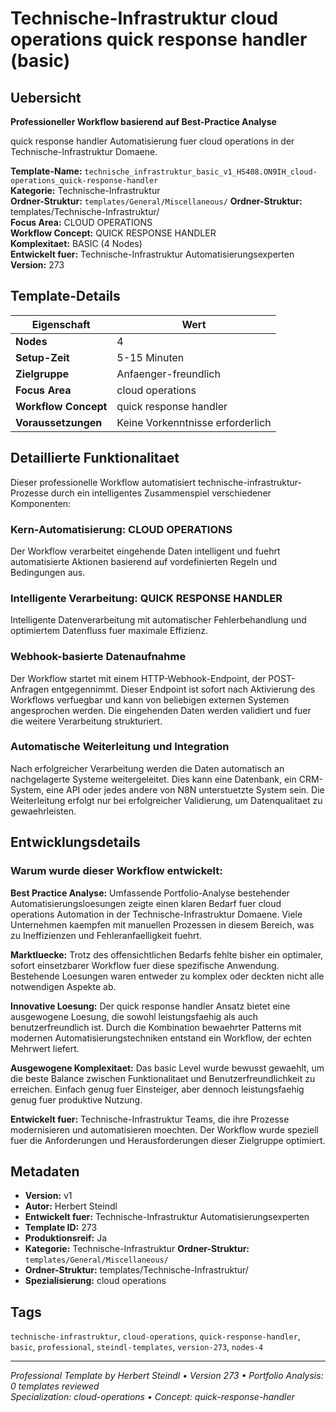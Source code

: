 # Technische-Infrastruktur cloud operations quick response handler (basic)

## Uebersicht

**Professioneller Workflow basierend auf Best-Practice Analyse**

quick response handler Automatisierung fuer cloud operations in der Technische-Infrastruktur Domaene.

**Template-Name:** `technische_infrastruktur_basic_v1_HS408.ON9IH_cloud-operations_quick-response-handler`  
**Kategorie:** Technische-Infrastruktur  
**Ordner-Struktur:** `templates/General/Miscellaneous/`
**Ordner-Struktur:** templates/Technische-Infrastruktur/  
**Focus Area:** CLOUD OPERATIONS  
**Workflow Concept:** QUICK RESPONSE HANDLER  
**Komplexitaet:** BASIC (4 Nodes)  
**Entwickelt fuer:** Technische-Infrastruktur Automatisierungsexperten  
**Version:** 273

## Template-Details

| **Eigenschaft** | **Wert** |
|------------------|----------|
| **Nodes** | 4 |
| **Setup-Zeit** | 5-15 Minuten |
| **Zielgruppe** | Anfaenger-freundlich |
| **Focus Area** | cloud operations |
| **Workflow Concept** | quick response handler |
| **Voraussetzungen** | Keine Vorkenntnisse erforderlich |

## Detaillierte Funktionalitaet

Dieser professionelle Workflow automatisiert technische-infrastruktur-Prozesse durch ein intelligentes Zusammenspiel verschiedener Komponenten:

### Kern-Automatisierung: CLOUD OPERATIONS
Der Workflow verarbeitet eingehende Daten intelligent und fuehrt automatisierte Aktionen basierend auf vordefinierten Regeln und Bedingungen aus.

### Intelligente Verarbeitung: QUICK RESPONSE HANDLER
Intelligente Datenverarbeitung mit automatischer Fehlerbehandlung und optimiertem Datenfluss fuer maximale Effizienz.

### Webhook-basierte Datenaufnahme
Der Workflow startet mit einem HTTP-Webhook-Endpoint, der POST-Anfragen entgegennimmt. Dieser Endpoint ist sofort nach Aktivierung des Workflows verfuegbar und kann von beliebigen externen Systemen angesprochen werden. Die eingehenden Daten werden validiert und fuer die weitere Verarbeitung strukturiert.

### Automatische Weiterleitung und Integration
Nach erfolgreicher Verarbeitung werden die Daten automatisch an nachgelagerte Systeme weitergeleitet. Dies kann eine Datenbank, ein CRM-System, eine API oder jedes andere von N8N unterstuetzte System sein. Die Weiterleitung erfolgt nur bei erfolgreicher Validierung, um Datenqualitaet zu gewaehrleisten.





## Entwicklungsdetails

### Warum wurde dieser Workflow entwickelt:

**Best Practice Analyse:** Umfassende Portfolio-Analyse bestehender Automatisierungsloesungen zeigte einen klaren Bedarf fuer cloud operations Automation in der Technische-Infrastruktur Domaene. Viele Unternehmen kaempfen mit manuellen Prozessen in diesem Bereich, was zu Ineffizienzen und Fehleranfaelligkeit fuehrt.

**Marktluecke:** Trotz des offensichtlichen Bedarfs fehlte bisher ein optimaler, sofort einsetzbarer Workflow fuer diese spezifische Anwendung. Bestehende Loesungen waren entweder zu komplex oder deckten nicht alle notwendigen Aspekte ab.

**Innovative Loesung:** Der quick response handler Ansatz bietet eine ausgewogene Loesung, die sowohl leistungsfaehig als auch benutzerfreundlich ist. Durch die Kombination bewaehrter Patterns mit modernen Automatisierungstechniken entstand ein Workflow, der echten Mehrwert liefert.

**Ausgewogene Komplexitaet:** Das basic Level wurde bewusst gewaehlt, um die beste Balance zwischen Funktionalitaet und Benutzerfreundlichkeit zu erreichen. Einfach genug fuer Einsteiger, aber dennoch leistungsfaehig genug fuer produktive Nutzung.

**Entwickelt fuer:** Technische-Infrastruktur Teams, die ihre Prozesse modernisieren und automatisieren moechten. Der Workflow wurde speziell fuer die Anforderungen und Herausforderungen dieser Zielgruppe optimiert.

## Metadaten

- **Version:** v1
- **Autor:** Herbert Steindl
- **Entwickelt fuer:** Technische-Infrastruktur Automatisierungsexperten
- **Template ID:** 273
- **Produktionsreif:** Ja
- **Kategorie:** Technische-Infrastruktur
**Ordner-Struktur:** `templates/General/Miscellaneous/`
- **Ordner-Struktur:** templates/Technische-Infrastruktur/
- **Spezialisierung:** cloud operations

## Tags

`technische-infrastruktur`, `cloud-operations`, `quick-response-handler`, `basic`, `professional`, `steindl-templates`, `version-273`, `nodes-4`

---

*Professional Template by Herbert Steindl • Version 273 • Portfolio Analysis: 0 templates reviewed*  
*Specialization: cloud-operations • Concept: quick-response-handler*